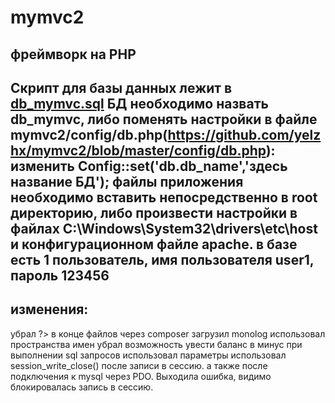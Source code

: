 # mymvc2
фреймворк на PHP
-----------------------------------
Скрипт для базы данных лежит в [db_mymvc.sql](https://github.com/yelzhx/mymvc2/blob/master/db_mymvc.sql)
БД необходимо назвать db_mymvc,
либо поменять настройки в файле mymvc2/config/db.php(https://github.com/yelzhx/mymvc2/blob/master/config/db.php):
изменить Config::set('db.db_name','здесь название БД');
файлы приложения необходимо вставить непосредственно в root директорию,
либо произвести настройки в файлах C:\Windows\System32\drivers\etc\host и
конфигурационном файле apache.
в базе есть 1 пользователь, имя пользователя user1, пароль 123456
---
изменения:
-----------------------------------
убрал ?> в конце файлов
через composer загрузил monolog
использовал пространства имен
убрал возможность увести баланс в минус
при выполнении sql запросов использовал параметры
использовал session_write_close() после записи в сессию. 
а также после подключения к mysql через PDO. Выходила ошибка, видимо 
блокировалась запись в сессию.
